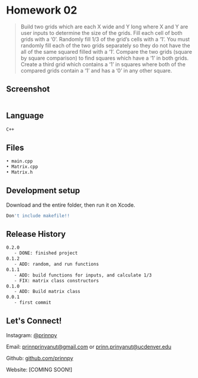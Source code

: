 
# Homework 02
> Build two grids which are each X wide and Y long where X and Y are user inputs to determine
the size of the grids. Fill each cell of both grids with a ‘0’. Randomly fill 1/3 of the grid’s cells
with a ‘1’. You must randomly fill each of the two grids separately so they do not have the all of
the same squared filled with a ‘1’. Compare the two grids (square by square comparison) to
find squares which have a ‘1’ in both grids. Create a third grid which contains a ‘1’ in squares
where both of the compared grids contain a ‘1’ and has a ‘0’ in any other square.

## Screenshot

<img src=" " width="650">

## Language
```sh
C++
```

## Files
```sh
• main.cpp 
• Matrix.cpp
• Matrix.h
```
## Development setup

Download and the entire folder, then run it on Xcode.

```sh
Don't include makefile!!
```

## Release History

```sh
0.2.0
   - DONE: finished project
0.1.2
   - ADD: random, and run functions
0.1.1
   - ADD: build functions for inputs, and calculate 1/3
   - FIX: matrix class constructors
0.1.0
   - ADD: Build matrix class
0.0.1
   - first commit
```

## Let's Connect!

Instagram: [@prinnpy](https://www.instagram.com/prinnpy)

Email: prinnprinyanut@gmail.com or prinn.prinyanut@ucdenver.edu

Github: [github.com/prinnpy](https://github.com/prinnpy)

Website: [COMING SOON!]
